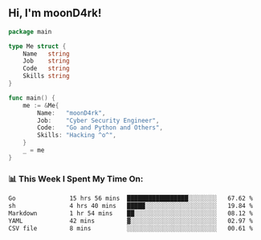 <h2> Hi, I'm moonD4rk!</h2>

```go
package main

type Me struct {
	Name   string
	Job    string
	Code   string
	Skills string
}

func main() {
	me := &Me{
		Name:   "moonD4rk",
		Job:    "Cyber Security Engineer",
		Code:   "Go and Python and Others",
		Skills: "Hacking ^o^",
	}
	_ = me
}
```

<h3>📊 This Week I Spent My Time On:</h3>
<!-- <img align='right' src="https://github-readme-stats.vercel.app/api?username=moond4rk&show_icons=true&theme=radical", width="300" height="150"> -->

<!--START_SECTION:waka-->

```txt
Go               15 hrs 56 mins  █████████████████░░░░░░░░   67.62 %
sh               4 hrs 40 mins   █████░░░░░░░░░░░░░░░░░░░░   19.84 %
Markdown         1 hr 54 mins    ██░░░░░░░░░░░░░░░░░░░░░░░   08.12 %
YAML             42 mins         ▓░░░░░░░░░░░░░░░░░░░░░░░░   02.97 %
CSV file         8 mins          ░░░░░░░░░░░░░░░░░░░░░░░░░   00.61 %
```

<!--END_SECTION:waka-->

